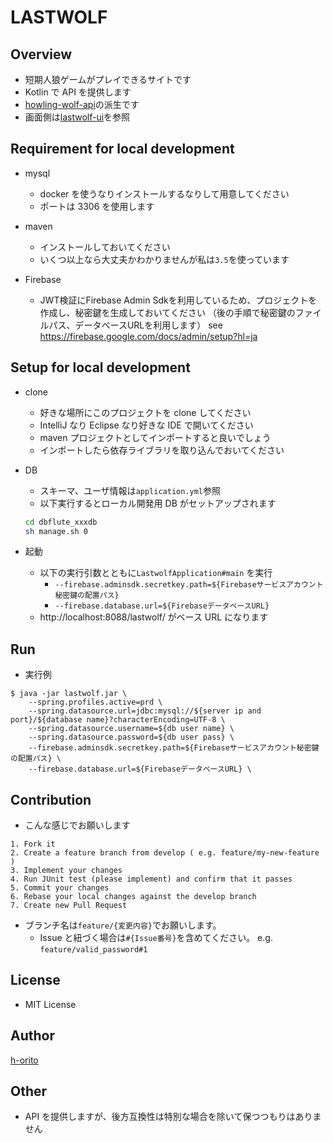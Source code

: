 # LASTWOLF

## Overview

- 短期人狼ゲームがプレイできるサイトです
- Kotlin で API を提供します
- [howling-wolf-api](https://github.com/h-orito/howling-wolf-api)の派生です
- 画面側は[lastwolf-ui](https://github.com/h-orito/lastwolf-ui)を参照

## Requirement for local development

- mysql

  - docker を使うなりインストールするなりして用意してください
  - ポートは 3306 を使用します

- maven

  - インストールしておいてください
  - いくつ以上なら大丈夫かわかりませんが私は`3.5`を使っています

- Firebase

  - JWT検証にFirebase Admin Sdkを利用しているため、プロジェクトを作成し、秘密鍵を生成しておいてください 
  （後の手順で秘密鍵のファイルパス、データベースURLを利用します） 
  see https://firebase.google.com/docs/admin/setup?hl=ja
  

## Setup for local development

- clone

  - 好きな場所にこのプロジェクトを clone してください
  - IntelliJ なり Eclipse なり好きな IDE で開いてください
  - maven プロジェクトとしてインポートすると良いでしょう
  - インポートしたら依存ライブラリを取り込んでおいてください

* DB

  - スキーマ、ユーザ情報は`application.yml`参照
  - 以下実行するとローカル開発用 DB がセットアップされます

  ```bash
  cd dbflute_xxxdb
  sh manage.sh 0
  ```

* 起動

  - 以下の実行引数とともに`LastwolfApplication#main` を実行
    - `--firebase.adminsdk.secretkey.path=${Firebaseサービスアカウント秘密鍵の配置パス}`
    - `--firebase.database.url=${FirebaseデータベースURL}`
  - http://localhost:8088/lastwolf/ がベース URL になります

## Run

  - 実行例
  
```
$ java -jar lastwolf.jar \
	--spring.profiles.active=prd \
	--spring.datasource.url=jdbc:mysql://${server ip and port}/${database name}?characterEncoding=UTF-8 \
	--spring.datasource.username=${db user name} \
	--spring.datasource.password=${db user pass} \
	--firebase.adminsdk.secretkey.path=${Firebaseサービスアカウント秘密鍵の配置パス} \
	--firebase.database.url=${FirebaseデータベースURL} \
```


## Contribution

- こんな感じでお願いします

```
1. Fork it
2. Create a feature branch from develop ( e.g. feature/my-new-feature )
3. Implement your changes
4. Run JUnit test (please implement) and confirm that it passes
5. Commit your changes
6. Rebase your local changes against the develop branch
7. Create new Pull Request
```

- ブランチ名は`feature/{変更内容}`でお願いします。
  - Issue と紐づく場合は`#{Issue番号}`を含めてください。 e.g. `feature/valid_password#1`

## License

- MIT License

## Author

[h-orito](https://github.com/h-orito)

## Other

- API を提供しますが、後方互換性は特別な場合を除いて保つつもりはありません
